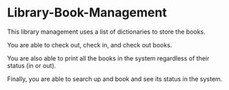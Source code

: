 # Library-Book-Management

This library management uses a list of dictionaries to store the books.

You are able to check out, check in, and check out books.

You are also able to print all the books in the system regardless of their status (in or out).

Finally, you are able to search up and book and see its status in the system.

